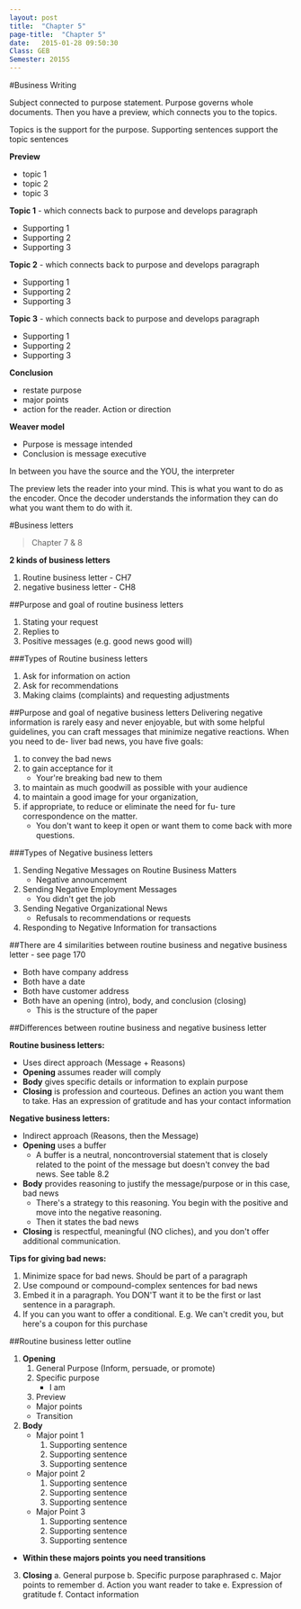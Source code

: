 ```yaml
---
layout: post
title:  "Chapter 5"
page-title:  "Chapter 5"
date:   2015-01-28 09:50:30
Class: GEB
Semester: 2015S
---
```


#Business Writing

Subject connected to purpose statement. Purpose governs whole documents. Then you have a preview, which connects you to the topics.

Topics is the support for the purpose. Supporting sentences support the topic sentences

**Preview**

- topic 1
- topic 2
- topic 3

**Topic 1** - which connects back to purpose and develops paragraph

- Supporting 1
- Supporting 2
- Supporting 3

**Topic 2** - which connects back to purpose and develops paragraph

- Supporting 1
- Supporting 2
- Supporting 3

**Topic 3** - which connects back to purpose and develops paragraph

- Supporting 1
- Supporting 2
- Supporting 3

**Conclusion**

- restate purpose
- major points
- action for the reader. Action or direction


**Weaver model**
- Purpose is message intended
- Conclusion is message executive

In between you have the source and the YOU, the interpreter 

The preview lets the reader into your mind. This is what you want to do as the encoder. Once the decoder understands the information they can do what you want them to do with it.

#Business letters
> Chapter 7 & 8

**2 kinds of business letters**

1. Routine business letter - CH7
2. negative business letter - CH8

##Purpose and goal of routine business letters

1. Stating your request
2. Replies to 
3. Positive messages (e.g. good news good will)

###Types of Routine business letters

1. Ask for information on action
2. Ask for recommendations
3. Making claims (complaints) and requesting adjustments

##Purpose and goal of negative business letters
Delivering negative information is rarely easy and never enjoyable, but with some helpful guidelines, you can craft messages that minimize negative reactions. When you need to de- liver bad news, you have five goals: 

1. to convey the bad news
2. to gain acceptance for it
	- Your're breaking bad new to them
3. to maintain as much goodwill as possible with your audience
4. to maintain a good image for your organization, 
5. if appropriate, to reduce or eliminate the need for fu- ture correspondence on the matter.
	- You don't want to keep it open or want them to come back with more questions.

###Types of Negative business letters
1. Sending Negative Messages on Routine Business Matters
	- Negative announcement
2. Sending Negative Employment Messages
	- You didn't get the job
3. Sending Negative Organizational News
	- Refusals to recommendations or requests
4. Responding to Negative Information for transactions

##There are 4 similarities between routine business and negative business letter - see page 170

- Both have company address
- Both have a date
- Both have customer address
- Both have an opening (intro), body, and conclusion (closing)
	- This is the structure of the paper

##Differences between routine business and negative business letter

**Routine business letters:**

- Uses direct approach (Message + Reasons)
- **Opening** assumes reader will comply
- **Body** gives specific details or information to explain purpose
- **Closing** is profession and courteous. Defines an action you want them to take. Has an expression of gratitude and has your contact information

**Negative business letters:**

- Indirect approach (Reasons, then the Message)
- **Opening** uses a buffer
	- A buffer is a neutral, noncontroversial statement that is closely related to the point of the message but doesn't convey the bad news. See table 8.2
- **Body** provides reasoning to justify the message/purpose or in this case, bad news
	- There's a strategy to this reasoning. You begin with the positive and move into the negative reasoning. 
	- Then it states the bad news
- **Closing** is respectful, meaningful (NO cliches), and you don't offer additional communication.

**Tips for giving bad news:**

1. Minimize space for bad news. Should be part of a paragraph
2. Use compound or compound-complex sentences for bad news
3. Embed it in a paragraph. You DON'T want it to be the first or last sentence in a paragraph.
4. If you can you want to offer a conditional. E.g. We can't credit you, but here's a coupon for this purchase


##Routine business letter outline

1. **Opening**
	1. General Purpose (Inform, persuade, or promote)
	2. Specific purpose
		- I am
	3. Preview
	- Major points
	- Transition
2. **Body** 
	- Major point 1
		1. Supporting sentence
		2. Supporting sentence
		3. Supporting sentence
	- Major point 2 
		1. Supporting sentence
		2. Supporting sentence
		3. Supporting sentence
	- Major Point 3
		1. Supporting sentence
		2. Supporting sentence
		3. Supporting sentence
 - **Within these majors points you need transitions**
3. **Closing**
	a. General purpose
	b. Specific purpose paraphrased
	c. Major points to remember
	d. Action you want reader to take
	e. Expression of gratitude
	f. Contact information
